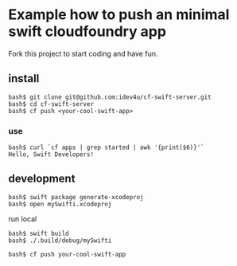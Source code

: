 # Example how to push an minimal swift cloudfoundry app

Fork this project to start coding and have fun.

## install
```shell
bash$ git clone git@github.com:idev4u/cf-swift-server.git
bash$ cd cf-swift-server
bash$ cf push <your-cool-swift-app>
```
### use

```shell
bash$ curl `cf apps | grep started | awk '{print($6)}'`
Hello, Swift Developers!
```

## development

```shell
bash$ swift package generate-xcodeproj
bash$ open mySwifti.xcodeproj  
```

run local
```shell
bash$ swift build
bash$ ./.build/debug/mySwifti
```

```
bash$ cf push your-cool-swift-app
```
